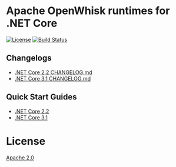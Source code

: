 <!--
#
# Licensed to the Apache Software Foundation (ASF) under one or more
# contributor license agreements.  See the NOTICE file distributed with
# this work for additional information regarding copyright ownership.
# The ASF licenses this file to You under the Apache License, Version 2.0
# (the "License"); you may not use this file except in compliance with
# the License.  You may obtain a copy of the License at
#
#     http://www.apache.org/licenses/LICENSE-2.0
#
# Unless required by applicable law or agreed to in writing, software
# distributed under the License is distributed on an "AS IS" BASIS,
# WITHOUT WARRANTIES OR CONDITIONS OF ANY KIND, either express or implied.
# See the License for the specific language governing permissions and
# limitations under the License.
#
-->

# Apache OpenWhisk runtimes for .NET Core

[![License](https://img.shields.io/badge/license-Apache--2.0-blue.svg)](http://www.apache.org/licenses/LICENSE-2.0)
[![Build Status](https://travis-ci.com/apache/openwhisk-runtime-dotnet.svg?branch=master)](https://travis-ci.com/github/apache/openwhisk-runtime-dotnet)

## Changelogs

- [.NET Core 2.2 CHANGELOG.md](core/dotnet2.2/CHANGELOG.md)
- [.NET Core 3.1 CHANGELOG.md](core/dotnet3.1/CHANGELOG.md)

## Quick Start Guides

- [.NET Core 2.2](core/dotnet2.2/QUICKSTART.md)
- [.NET Core 3.1](core/dotnet3.1/QUICKSTART.md)

# License

[Apache 2.0](LICENSE.txt)
